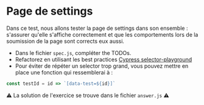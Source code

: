 # Page de settings

Dans ce test, nous allons tester la page de settings dans son ensemble :
 s'assurer qu'elle s'affiche correctement et que les comportements lors de la soumission de la page sont corrects eux aussi.

- Dans le fichier `spec.js`, compléter the TODOs.
- Refactorez en utilisant les best practices [Cypress selector-playground](https://gitpitch.com/cypress-io/testing-workshop-cypress?p=slides/03-selector-playground#/0/7)
- Pour éviter de répéter un selector trop grand, vous pouvez mettre en place une fonction qui ressemblerai à :

```javascript
const testId = id => `[data-test=${id}]`
```

⚠️ La solution de l'exercice se trouve dans le fichier `answer.js` ⚠️
